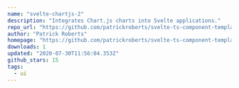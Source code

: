 ```yaml
---
name: "svelte-chartjs-2"
description: "Integrates Chart.js charts into Svelte applications."
repo_url: "https://github.com/patrickroberts/svelte-ts-component-template"
author: "Patrick Roberts"
homepage: "https://github.com/patrickroberts/svelte-ts-component-template#readme"
downloads: 1
updated: "2020-07-30T11:56:04.353Z"
github_stars: 15
tags: 
  - ui
---
```

